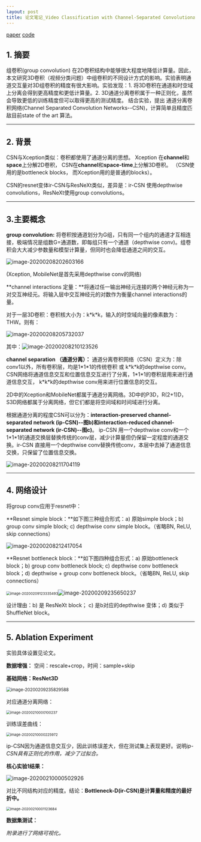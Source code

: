 ```yaml
---
layout: post
title: 论文笔记_Video Classification with Channel-Separated Convolutional Networks
---
```


[paper](https://arxiv.org/abs/1904.02811)  [code](https://github.com/facebookresearch/VMZ)

## 1. 摘要

组卷积(group convolution) 在2D卷积结构中能够很大程度地降低计算量。因此，本文研究3D卷积（视频分类问题）中组卷积的不同设计方式的影响。实验表明通道交互量对3D组卷积的精度有很大影响。实验发现：1. 将3D卷积在通道和时空域上分离会得到更高精度和更低计算量。2. 3D通道分离卷积属于一种正则化，虽然会导致更低的训练精度但可以取得更高的测试精度。 结合实验，提出 通道分离卷积网络(Channel Separated Convolution Networks--CSN)，计算简单且精度匹敌目前state of the art 算法。

---

## 2. 背景

CSN与Xception类似：卷积都使用了通道分离的思想。 Xception 在**channel**和**space**上分解2D卷积， CSN在**channel**和**space-time**上分解3D卷积。 （CSN使用的是bottleneck blocks， 而Xception用的是普通的blocks）。

CSN的resnet变体ir-CSN与ResNeXt类似，差异是：ir-CSN 使用depthwise convolutions，ResNeXt使用group convolutions。

---

## 3.主要概念

**group convolution:**  将卷积按通道划分为G组，只有同一个组内的通道才互相连接，极端情况是组数G=通道数，即每组只有一个通道（depthwise conv)。组卷积会大大减少参数量和模型计算量，但同时也会降低通道之间的交互。

![image-20200208202603166](../images/image-20200208202603166.png)

(Xception, MobileNet是首先采用depthwise conv的网络)

**channel interactions 定量：**将通过任一输出神经元连接的两个神经元称为一对交互神经元。将输入层中交互神经元的对数作为衡量channel interactions的量。

对于一层3D卷积：卷积核大小为：k\*k\*k，输入的时空域向量的像素数为：THW。则有：

![image-20200208205732037](../images/image-20200208205732037.png)

其中：![image-20200208210123526](../images/image-20200208210123526.png)

**channel separation （通道分离）：** 通道分离卷积网络（CSN）定义为：除conv1以外，所有卷积层，均是1\*1\*1的传统卷积 或 k\*k\*k的depthwise conv。CSN网络将通道信息交互和位置信息交互进行了分离，1\*1\*1的卷积层用来进行通道信息交互， k\*k\*k的depthwise conv用来进行位置信息的交互。

2D中的Xception和MobileNet都属于通道分离网络。3D中的P3D，R(2+1)D，S3D网络都属于分离网络，但它们都是将空间域和时间域进行分离。

根据通道分离的程度CSN可以分为：**interaction-preserved channel-separated network (ip-CSN)--图b)**和**interaction-reduced channel-separated network (ir-CSN)--图c)**。 ip-CSN 用一个depthwise conv和一个1\*1\*1的通道交换层替换传统的conv层，减少计算量但仍保留一定程度的通道交换。ir-CSN 直接用一个depthwise conv替换传统conv，本层中去掉了通道信息交换，只保留了位置信息交换。

![image-20200208211704119](../images/image-20200208211704119.png)

---

## 4. 网络设计

将group conv应用于resnet中：

**Resnet simple block：**如下图三种组合形式：a) 原始simple block；b) group conv simple block; c) depthwise conv simple block。（省略BN, ReLU, skip connections）

![image-20200208212417054](../images/image-20200208212417054.png)

**Resnet bottleneck block：**如下图四种组合形式：a) 原始bottleneck block；b) group conv bottleneck block; c) depthwise conv bottleneck block；d) depthwise + group conv bottleneck block。（省略BN, ReLU, skip connections）

<img src="../images/image-20200209123335493.png" alt="image-20200209123335493" style="zoom: 67%;" />![image-20200209235650237](../images/image-20200209235650237.png)

设计理由：b) 是 ResNeXt block； c) 是b对应的depthwise 变体；d) 类似于ShuffleNet block。

---

## 5. Ablation Experiment

实验具体设置见论文。

**数据增强：** 空间：rescale+crop，时间：sample+skip

**基础网络：ResNet3D**

<img src="../images/image-20200209235829588.png" alt="image-20200209235829588" style="zoom:80%;" />

对应通道分离网络：

<img src="../images/image-20200210000100237.png" alt="image-20200210000100237" style="zoom:67%;" />



训练误差曲线：

<img src="../images/image-20200210000225972.png" alt="image-20200210000225972" style="zoom:67%;" />

ip-CSN因为通道信息交互少，因此训练误差大，但在测试集上表现更好。说明*ip-CSN具有正则化的作用，减少了过拟合。*

**核心实验1结果：**

![image-20200210000502926](../images/image-20200210000502926.png)

对比不同结构对应的精度。结论：**Bottleneck-D(ir-CSN)是计算量和精度的最好折中。**



<img src="../images/image-20200210001123684.png" alt="image-20200210001123684" style="zoom:67%;" />



**数据集测试：** 

*附录进行了网络可视化。*





